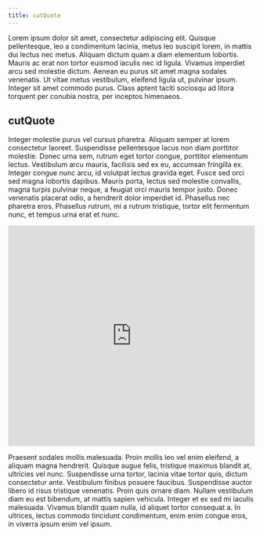 ```yaml
---
title: cutQuote
---
```


Lorem ipsum dolor sit amet, consectetur adipiscing elit. Quisque pellentesque, leo a condimentum lacinia, metus leo suscipit lorem, in mattis dui lectus nec metus. Aliquam dictum quam a diam elementum lobortis. Mauris ac erat non tortor euismod iaculis nec id ligula. Vivamus imperdiet arcu sed molestie dictum. Aenean eu purus sit amet magna sodales venenatis. Ut vitae metus vestibulum, eleifend ligula ut, pulvinar ipsum. Integer sit amet commodo purus. Class aptent taciti sociosqu ad litora torquent per conubia nostra, per inceptos himenaeos.

## cutQuote

Integer molestie purus vel cursus pharetra. Aliquam semper at lorem consectetur laoreet. Suspendisse pellentesque lacus non diam porttitor molestie. Donec urna sem, rutrum eget tortor congue, porttitor elementum lectus. Vestibulum arcu mauris, facilisis sed ex eu, accumsan fringilla ex. Integer congue nunc arcu, id volutpat lectus gravida eget. Fusce sed orci sed magna lobortis dapibus. Mauris porta, lectus sed molestie convallis, magna turpis pulvinar neque, a feugiat orci mauris tempor justo. Donec venenatis placerat odio, a hendrerit dolor imperdiet id. Phasellus nec pharetra eros. Phasellus rutrum, mi a rutrum tristique, tortor elit fermentum nunc, et tempus urna erat et nunc.

<iframe width="100%" height="450" frameborder="0" style="border:0" src="http://cut-quote.appspot.com/?key=TESTKEYTHATSHOULDBEREPLACED" allowfullscreen></iframe>

Praesent sodales mollis malesuada. Proin mollis leo vel enim eleifend, a aliquam magna hendrerit. Quisque augue felis, tristique maximus blandit at, ultricies vel nunc. Suspendisse urna tortor, lacinia vitae tortor quis, dictum consectetur ante. Vestibulum finibus posuere faucibus. Suspendisse auctor libero id risus tristique venenatis. Proin quis ornare diam. Nullam vestibulum diam eu est bibendum, at mattis sapien vehicula. Integer et ex sed mi iaculis malesuada. Vivamus blandit quam nulla, id aliquet tortor consequat a. In ultrices, lectus commodo tincidunt condimentum, enim enim congue eros, in viverra ipsum enim vel ipsum. 
